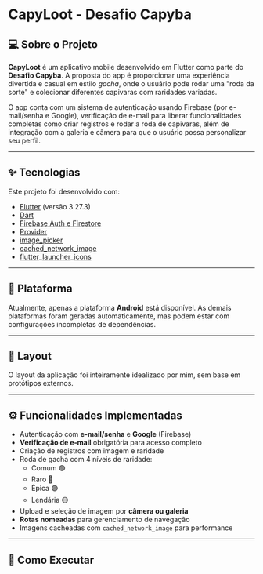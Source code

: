 # CapyLoot - Desafio Capyba

## 💻 Sobre o Projeto

**CapyLoot** é um aplicativo mobile desenvolvido em Flutter como parte do **Desafio Capyba**. A proposta do app é proporcionar uma experiência divertida e casual em estilo *gacha*, onde o usuário pode rodar uma "roda da sorte" e colecionar diferentes capivaras com raridades variadas.

O app conta com um sistema de autenticação usando Firebase (por e-mail/senha e Google), verificação de e-mail para liberar funcionalidades completas como criar registros e rodar a roda de capivaras, além de integração com a galeria e câmera para que o usuário possa personalizar seu perfil.

---

## ✨ Tecnologias

Este projeto foi desenvolvido com:

- [Flutter](https://flutter.dev/) (versão 3.27.3)
- [Dart](https://dart.dev/)
- [Firebase Auth e Firestore](https://firebase.google.com/)
- [Provider](https://pub.dev/packages/provider)
- [image_picker](https://pub.dev/packages/image_picker)
- [cached_network_image](https://pub.dev/packages/cached_network_image)
- [flutter_launcher_icons](https://pub.dev/packages/flutter_launcher_icons)

---

## 📱 Plataforma

Atualmente, apenas a plataforma **Android** está disponível. As demais plataformas foram geradas automaticamente, mas podem estar com configurações incompletas de dependências.

---

## 🎨 Layout

O layout da aplicação foi inteiramente idealizado por mim, sem base em protótipos externos.

---

## ⚙️ Funcionalidades Implementadas

- Autenticação com **e-mail/senha** e **Google** (Firebase)
- **Verificação de e-mail** obrigatória para acesso completo
- Criação de registros com imagem e raridade
- Roda de gacha com 4 níveis de raridade:
  - Comum 🟢
  - Raro 🔵
  - Épica 🟣
  - Lendária 🟡
- Upload e seleção de imagem por **câmera ou galeria**
- **Rotas nomeadas** para gerenciamento de navegação
- Imagens cacheadas com `cached_network_image` para performance

---

## 🚀 Como Executar
